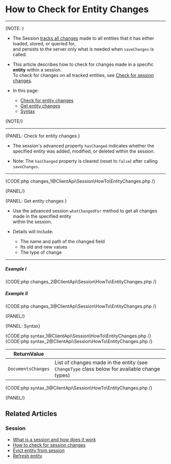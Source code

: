 # How to Check for Entity Changes
---

{NOTE: }

* The Session [tracks all changes](../../../client-api/session/what-is-a-session-and-how-does-it-work#tracking-changes) made to all entities that it has either loaded, stored, or queried for,  
  and persists to the server only what is needed when `saveChanges` is called.

* This article describes how to check for changes made in a specific **entity** within a session.  
  To check for changes on all tracked entities, see [Check for session changes](../../../client-api/session/how-to/check-if-there-are-any-changes-on-a-session).

* In this page:
    * [Check for entity changes](../../../client-api/session/how-to/check-if-entity-has-changed#check-for-entity-changes)
    * [Get entity changes](../../../client-api/session/how-to/check-if-entity-has-changed#get-entity-changes)
    * [Syntax](../../../client-api/session/how-to/check-if-entity-has-changed#syntax)

{NOTE/}

---

{PANEL: Check for entity changes }

* The session's advanced property `hasChanged` indicates whether the specified entity was added, modified, or deleted within the session.

* Note: The `hasChanged` property is cleared (reset to `false`) after calling `saveChanges`.

---

{CODE:php changes_1@ClientApi\Session\HowTo\EntityChanges.php /}

{PANEL/}

{PANEL: Get entity changes }

* Use the advanced session `whatChangedFor` method to get all changes made in the specified entity  
  within the session.

* Details will include:
    * The name and path of the changed field
    * Its old and new values
    * The type of change

---

##### Example I

{CODE:php changes_2@ClientApi\Session\HowTo\EntityChanges.php /}

##### Example II

{CODE:php changes_3@ClientApi\Session\HowTo\EntityChanges.php /}

{PANEL/}

{PANEL: Syntax}

{CODE:php syntax_1@ClientApi\Session\HowTo\EntityChanges.php /}
{CODE:php syntax_2@ClientApi\Session\HowTo\EntityChanges.php /}

| ReturnValue        |                                    |
|--------------------|------------------------------------|
| `DocumentsChanges` | List of changes made in the entity (see `ChangeType` class below for available change types) |

{CODE:php syntax_3@ClientApi\Session\HowTo\EntityChanges.php /}

{PANEL/}

## Related Articles

### Session

- [What is a session and how does it work](../../../client-api/session/what-is-a-session-and-how-does-it-work)
- [How to check for session changes](../../../client-api/session/how-to/check-if-there-are-any-changes-on-a-session)
- [Evict entity from session](../../../client-api/session/how-to/evict-entity-from-a-session)
- [Refresh entity](../../../client-api/session/how-to/refresh-entity)
